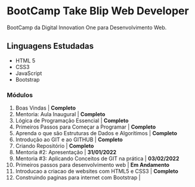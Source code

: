 # BootCamp Take Blip Web Developer

BootCamp da Digital Innovation One para Desenvolvimento Web.

## Linguagens Estudadas

* HTML 5
* CSS3
* JavaScript
* Bootstrap

### Módulos

1. Boas Vindas | **Completo**
2. Mentoria: Aula Inaugural | **Completo**
3. Lógica de Programação Essencial | **Completo**
4. Primeiros Passos para Começar a Programar | **Completo**
5. Aprenda o que são Estruturas de Dados e Algorítimos | **Completo**
6. Introdução ao GIT e ao GITHUB | **Completo**
7. Criando Repositório | **Completo**
8. Mentoria #2: Apresentação | **31/01/2022**
9. Mentoria #3: Aplicando Conceitos de GIT na prática | **03/02/2022**
10. Primeiros passos para desenvolvimento web | **Em Andamento**
11. Introducao a criacao de websites com HTML5 e CSS3 | **Completo**
12. Construindo paginas para internet com Bootstrap |